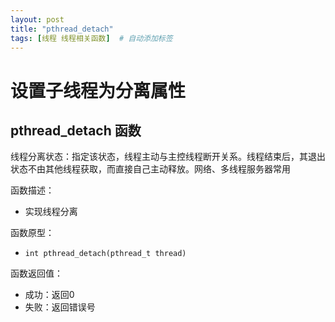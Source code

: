 ```yaml
---
layout: post
title: "pthread_detach"
tags: [线程 线程相关函数]  # 自动添加标签
---
```


# 设置子线程为分离属性

## pthread_detach 函数

线程分离状态：指定该状态，线程主动与主控线程断开关系。线程结束后，其退出状态不由其他线程获取，而直接自己主动释放。网络、多线程服务器常用

函数描述：

- 实现线程分离

函数原型：

- `int pthread_detach(pthread_t thread)`

函数返回值：

- 成功：返回0
- 失败：返回错误号
